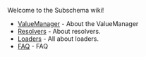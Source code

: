 Welcome to the Subschema wiki!


* [ValueManager](wiki/ValueManager)  - About the ValueManager
* [Resolvers](wiki/Resolvers) - About resolvers.
* [Loaders](wiki/Loaders) - All about loaders.
* [FAQ](wiki/FAQ) - FAQ
